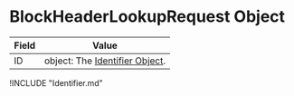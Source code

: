 # BlockHeaderLookupRequest Object

| Field | Value |
|-------|-------|
| ID | object: The [Identifier Object](#Identifier-Object). |

!INCLUDE "Identifier.md"
